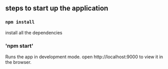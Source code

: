 ## steps to start up the application 

### `npm install`
install all the dependencies

###  'npm start'

Runs the app in development mode. 
open http://localhost:9000 to view it in the browser.


